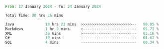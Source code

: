 <!--<div align=center><img src="https://leetcard.jacoblin.cool/CalvinWan0101"></div>-->

<!--START_SECTION:waka-->

```rust
From: 17 January 2024 - To: 24 January 2024

Total Time: 20 hrs 25 mins

Java              18 hrs 23 mins  >>>>>>>>>>>>>>>>>>>>>>>--   90.05 %
Markdown          1 hr 9 mins     >------------------------   05.71 %
XML               26 mins         >------------------------   02.16 %
C#                19 mins         -------------------------   01.62 %
SQL               4 mins          -------------------------   00.34 %
```

<!--END_SECTION:waka-->
